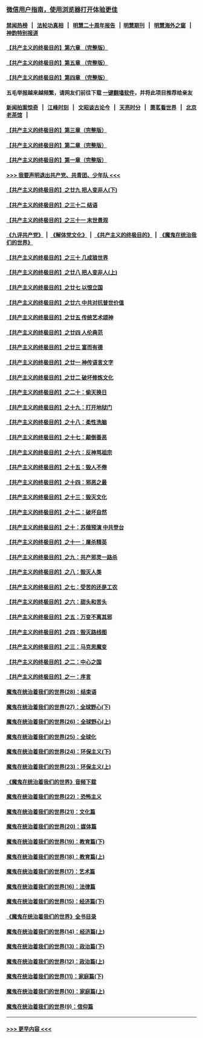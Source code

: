 ### [微信用户指南，使用浏览器打开体验更佳](https://github.com/gfw-breaker/banned-news1/blob/master/indexes/wechat-guide.md?t=0)
#### [禁闻热榜](热点新闻.md?t=0)  &nbsp;&nbsp;|&nbsp;&nbsp; [法轮功真相](https://github.com/gfw-breaker/truth/blob/master/README.md?t=0) &nbsp;&nbsp;|&nbsp;&nbsp; [明慧二十周年报告](https://github.com/gfw-breaker/mh-reports/blob/master/README.md?t=0) &nbsp;&nbsp;|&nbsp;&nbsp;[明慧期刊](https://github.com/gfw-breaker/mh-qikan) &nbsp;&nbsp;|&nbsp;&nbsp; [明慧海外之窗](https://github.com/gfw-breaker/mh-news/blob/master/README.md?t=0) &nbsp;&nbsp;|&nbsp;&nbsp; [神韵特别报道](https://github.com/gfw-breaker/mh-news/blob/master/shenyun.md?t=0)
#### [【共产主义的终极目的】第六章 （完整版）](../pages/nsc422/n11428913.md?t=02060811) 
#### [【共产主义的终极目的】第五章 （完整版）](../pages/nsc422/n11428912.md?t=02060811) 
#### [【共产主义的终极目的】第四章 （完整版）](../pages/nsc422/n11428907.md?t=02060811) 
#### 五毛举报越来越频繁，请网友们前往下载 [一键翻墙软件](https://github.com/gfw-breaker/ssr-accounts)，并将此项目推荐给亲友
#### [新闻拍案惊奇](https://github.com/gfw-breaker/banned-news1/blob/master/pages/link4.md) &nbsp;&nbsp;|&nbsp;&nbsp; [江峰时刻](https://github.com/gfw-breaker/banned-news1/blob/master/pages/link4.md) &nbsp;&nbsp;|&nbsp;&nbsp; [文昭谈古论今](https://github.com/gfw-breaker/banned-news1/blob/master/pages/link4.md) &nbsp;&nbsp;|&nbsp;&nbsp; [天亮时分](https://github.com/gfw-breaker/banned-news1/blob/master/pages/link4.md) &nbsp;&nbsp;|&nbsp;&nbsp; [萧茗看世界](https://github.com/gfw-breaker/banned-news1/blob/master/pages/link4.md) &nbsp;&nbsp;|&nbsp;&nbsp; [北京老茶馆](https://github.com/gfw-breaker/banned-news1/blob/master/pages/link4.md) &nbsp;&nbsp;|&nbsp;&nbsp; 
#### [【共产主义的终极目的】第三章（完整版）](../pages/nsc422/n11428848.md?t=02060811) 
#### [【共产主义的终极目的】第二章（完整版）](../pages/nsc422/n11428831.md?t=02060811) 
#### [【共产主义的终极目的】第一章（完整版）](../pages/nsc422/n11417651.md?t=02060811) 
#### [>>> 我要声明退出共产党、共青团、少年队 <<<](https://github.com/begood0513/goodnews/blob/master/quit/letter.md) 
#### [【共产主义的终极目的】之廿九 把人变非人(下)](../pages/nsc422/n11344140.md?t=02060811) 
#### [【共产主义的终极目的】之三十二 结语](../pages/nsc422/n11360535.md?t=02060811) 
#### [【共产主义的终极目的】之三十一 末世景观](../pages/nsc422/n11351129.md?t=02060811) 
#### [《九评共产党》](https://github.com/begood0513/9ping.md/blob/master/README.md) &nbsp;|&nbsp; [《解体党文化》](../../../../jtdwh.md/blob/master/README.md)  &nbsp;|&nbsp; [《共产主义的终极目的》](../../../../gczydzjmd.md/blob/master/README.md) &nbsp;|&nbsp; [《魔鬼在统治我们的世界》](../../../../mgztzwmdsj.md/blob/master/README.md) 
#### [【共产主义的终极目的】之三十 几成狼世界](../pages/nsc422/n11348280.md?t=02060811) 
#### [【共产主义的终极目的】之廿八 把人变非人(上)](../pages/nsc422/n11340492.md?t=02060811) 
#### [【共产主义的终极目的】之廿七 以恨立国](../pages/nsc422/n11336944.md?t=02060811) 
#### [【共产主义的终极目的】之廿六 中共对抗普世价值](../pages/nsc422/n11324785.md?t=02060811) 
#### [【共产主义的终极目的】之廿五 传统艺术颂神](../pages/nsc422/n11296396.md?t=02060811) 
#### [【共产主义的终极目的】之廿四 人伦典范](../pages/nsc422/n11296397.md?t=02060811) 
#### [【共产主义的终极目的】之廿三 富而有德](../pages/nsc422/n11283598.md?t=02060811) 
#### [【共产主义的终极目的】之廿一 神传语言文字](../pages/nsc422/n11263265.md?t=02060811) 
#### [【共产主义的终极目的】之廿二 破坏修炼文化](../pages/nsc422/n11245728.md?t=02060811) 
#### [【共产主义的终极目的】之二十：偷天换日](../pages/nsc422/n11238846.md?t=02060811) 
#### [【共产主义的终极目的】之十九：打开地狱门](../pages/nsc422/n11206376.md?t=02060811) 
#### [【共产主义的终极目的】之十八：柔性洗脑](../pages/nsc422/n11199994.md?t=02060811) 
#### [【共产主义的终极目的】之十七：颠倒善恶](../pages/nsc422/n11179782.md?t=02060811) 
#### [【共产主义的终极目的】之十六：反神骂祖宗](../pages/nsc422/n11166798.md?t=02060811) 
#### [【共产主义的终极目的】之十五：毁人不倦](../pages/nsc422/n11166792.md?t=02060811) 
#### [【共产主义的终极目的】之十四：邪恶之最](../pages/nsc422/n11150249.md?t=02060811) 
#### [【共产主义的终极目的】之十三：毁灭文化](../pages/nsc422/n11135227.md?t=02060811) 
#### [【共产主义的终极目的】之十二：破坏自然](../pages/nsc422/n11135214.md?t=02060811) 
#### [【共产主义的终极目的】之十：苏俄预演 中共登台](../pages/nsc422/n11118424.md?t=02060811) 
#### [【共产主义的终极目的】之十一：屠杀精英](../pages/nsc422/n11118442.md?t=02060811) 
#### [【共产主义的终极目的】之九：共产邪灵一路杀](../pages/nsc422/n11114139.md?t=02060811) 
#### [【共产主义的终极目的】之八：毁灭人类](../pages/nsc422/n11108503.md?t=02060811) 
#### [【共产主义的终极目的】之七：受苦的还是工农](../pages/nsc422/n11101809.md?t=02060811) 
#### [【共产主义的终极目的】之六：甜头和苦头](../pages/nsc422/n11096971.md?t=02060811) 
#### [【共产主义的终极目的】之五：万变不离其邪](../pages/nsc422/n11091285.md?t=02060811) 
#### [【共产主义的终极目的】之四：毁灭路线图](../pages/nsc422/n11086284.md?t=02060811) 
#### [【共产主义的终极目的】之三：马克思魔变](../pages/nsc422/n11061941.md?t=02060811) 
#### [【共产主义的终极目的】之二：中心之国](../pages/nsc422/n11047728.md?t=02060811) 
#### [【共产主义的终极目的】之一：序言](../pages/nsc422/n11086077.md?t=02060811) 
#### [魔鬼在统治着我们的世界(28)：结束语](../pages/nsc422/n10936246.md?t=02060811) 
#### [魔鬼在统治着我们的世界(27)：全球野心(下)](../pages/nsc422/n10928319.md?t=02060811) 
#### [魔鬼在统治着我们的世界(26)：全球野心(上)](../pages/nsc422/n10900318.md?t=02060811) 
#### [魔鬼在统治着我们的世界(25)：全球化](../pages/nsc422/n10788205.md?t=02060811) 
#### [魔鬼在统治着我们的世界(24)：环保主义(下)](../pages/nsc422/n10695307.md?t=02060811) 
#### [魔鬼在统治着我们的世界(23)：环保主义(上)](../pages/nsc422/n10688613.md?t=02060811) 
#### [《魔鬼在统治着我们的世界》音频下载](../pages/nsc422/n10635553.md?t=02060811) 
#### [魔鬼在统治着我们的世界(22)：恐怖主义](../pages/nsc422/n10614727.md?t=02060811) 
#### [魔鬼在统治着我们的世界(21)：文化篇](../pages/nsc422/n10597706.md?t=02060811) 
#### [魔鬼在统治着我们的世界(20)：媒体篇](../pages/nsc422/n10586579.md?t=02060811) 
#### [魔鬼在统治着我们的世界(19)：教育篇(下)](../pages/nsc422/n10564808.md?t=02060811) 
#### [魔鬼在统治着我们的世界(18)：教育篇(上)](../pages/nsc422/n10526970.md?t=02060811) 
#### [魔鬼在统治着我们的世界(17)：艺术篇](../pages/nsc422/n10499093.md?t=02060811) 
#### [魔鬼在统治着我们的世界(16)：法律篇](../pages/nsc422/n10485969.md?t=02060811) 
#### [魔鬼在统治着我们的世界(15)：经济篇(下)](../pages/nsc422/n10469975.md?t=02060811) 
#### [《魔鬼在统治着我们的世界》全书目录](../pages/nsc422/n10464261.md?t=02060811) 
#### [魔鬼在统治着我们的世界(14)：经济篇(上)](../pages/nsc422/n10457370.md?t=02060811) 
#### [魔鬼在统治着我们的世界(13)：政治篇(下)](../pages/nsc422/n10448270.md?t=02060811) 
#### [魔鬼在统治着我们的世界(12)：政治篇(上)](../pages/nsc422/n10444576.md?t=02060811) 
#### [魔鬼在统治着我们的世界(11)：家庭篇(下)](../pages/nsc422/n10440961.md?t=02060811) 
#### [魔鬼在统治着我们的世界(10)：家庭篇(上)](../pages/nsc422/n10435448.md?t=02060811) 
#### [魔鬼在统治着我们的世界(9)：信仰篇](../pages/nsc422/n10432159.md?t=02060811) 

----
#### [ >>> 更早内容 <<< ](../indexes/nsc422-earlier.md)
